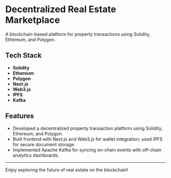 # Decentralized Real Estate Marketplace

A blockchain-based platform for property transactions using Solidity, Ethereum, and Polygon.

## Tech Stack
- **Solidity**
- **Ethereum**
- **Polygon**
- **Next.js**
- **Web3.js**
- **IPFS**
- **Kafka**

## Features
- Developed a decentralized property transaction platform using Solidity, Ethereum, and Polygon.
- Built frontend with Next.js and Web3.js for wallet integration; used IPFS for secure document storage.
- Implemented Apache Kafka for syncing on-chain events with off-chain analytics dashboards.

---

Enjoy exploring the future of real estate on the blockchain!
